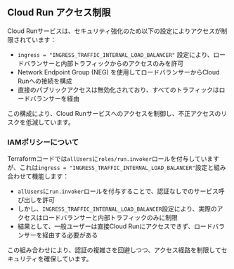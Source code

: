 ## Cloud Run アクセス制限

Cloud Runサービスは、セキュリティ強化のため以下の設定によりアクセスが制限されています：

- `ingress = "INGRESS_TRAFFIC_INTERNAL_LOAD_BALANCER"` 設定により、ロードバランサーと内部トラフィックからのアクセスのみを許可
- Network Endpoint Group (NEG) を使用してロードバランサーからCloud Runへの接続を構成
- 直接のパブリックアクセスは無効化されており、すべてのトラフィックはロードバランサーを経由

この構成により、Cloud Runサービスへのアクセスを制御し、不正アクセスのリスクを低減しています。

### IAMポリシーについて

Terraformコードでは`allUsers`に`roles/run.invoker`ロールを付与していますが、これは`ingress = "INGRESS_TRAFFIC_INTERNAL_LOAD_BALANCER"`設定と組み合わせて機能します：

- `allUsers`に`run.invoker`ロールを付与することで、認証なしでのサービス呼び出しを許可
- しかし、`INGRESS_TRAFFIC_INTERNAL_LOAD_BALANCER`設定により、実際のアクセスはロードバランサーと内部トラフィックのみに制限
- 結果として、一般ユーザーは直接Cloud Runにアクセスできず、ロードバランサーを経由する必要がある

この組み合わせにより、認証の複雑さを回避しつつ、アクセス経路を制限してセキュリティを確保しています。 
